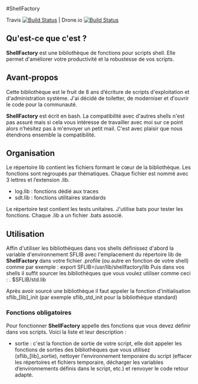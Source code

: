 ﻿#﻿ShellFactory


Travis [![Build
Status](https://travis-ci.org/cchaudier/shellfactory.svg?branch=master)](https://travis-ci.org/cchaudier/shellfactory)
| Drone.io [![Build
Status](https://drone.io/github.com/cchaudier/shellfactory/status.png)](https://drone.io/github.com/cchaudier/shellfactory/latest)

## Qu'est-ce que c'est ?

**ShellFactory** est une bibliothèque de fonctions pour scripts shell. Elle permet d'améliorer votre productivité et la robustesse de vos scripts.

## Avant-propos

Cette bibliothèque est le fruit de 8 ans d’écriture de scripts d'exploitation et d'administration système. J'ai décidé de toiletter, de moderniser et d'ouvrir le code pour la communauté.

**ShellFactory** est écrit en bash. La compatibilité avec d'autres shells n'est pas assuré mais si cela vous intéresse de travailler avec moi sur ce point alors n’hésitez pas à m'envoyer un petit mail. C'est avec plaisir que nous étendrons ensemble la compatibilité.

## Organisation

Le répertoire lib contient les fichiers formant le cœur de la bibliothèque. Les fonctions sont regroupés par thématiques. Chaque fichier est nommé avec 3 lettres et l’extension .lib.
* log.lib : fonctions dédié aux traces
* sdt.lib : fonctions utilitaires standards

Le répertoire test contient les tests unitaires. J'utilise bats pour tester les fonctions. Chaque .lib a un fichier .bats associé. 

## Utilisation

Affin d'utiliser les bibliothèques dans vos shells définissez d'abord la variable d'environnement SFLIB avec l'emplacement du répertoire lib de **ShellFactory** dans votre fichier .profile (ou autre en fonction de votre shell) comme par exemple :
export SFLIB=/usr/lib/shellfactory/lib
Puis dans vos shells il suffit sourcer les bibliothèques que vous voulez utiliser comme ceci :
    . $SFLIB/std.lib

Après avoir sourcé une bibliothèque il faut appeler la fonction d'initialisation sflib_[lib]_init (par exemple sflib_std_init pour la bibliothèque standard)

### Fonctions obligatoires

Pour fonctionner **ShellFactory** appelle des fonctions que vous devez définir dans vos scripts. Voici la liste et leur description :
* sortie : c'est la fonction de sortie de votre script, elle doit appeler les fonctions de sorties des bibliothèques que vous utilisez (sflib_[lib]_sortie), nettoyer l'environnement temporaire du script (effacer les répertoires et fichiers temporaire, décharger les variables d’environnements définis dans le script, etc.) et renvoyer le code retour adapté.

